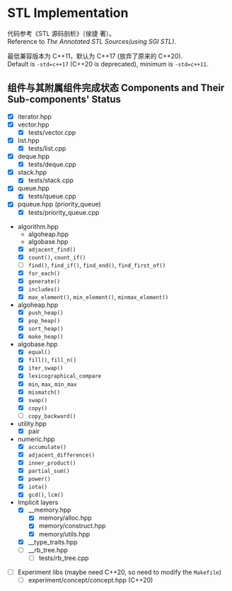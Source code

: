 # STL Implementation
代码参考《STL 源码剖析》（侯捷 著）。  
Reference to *The Annotated STL Sources(using SGI STL)*.   

最低兼容版本为 C++11，默认为 C++17 (放弃了原来的 C++20).  
Default is `-std=c++17` (C++20 is deprecated), minimum is `-std=c++11`.  


## 组件与其附属组件完成状态 Components and Their Sub-components' Status
- [x] iterator.hpp
- [x] vector.hpp
  - [x] tests/vector.cpp
- [x] list.hpp
  - [x] tests/list.cpp
- [x] deque.hpp
  - [x] tests/deque.cpp
- [x] stack.hpp
  - [x] tests/stack.cpp
- [x] queue.hpp
  - [x] tests/queue.cpp
- [x] pqueue.hpp (priority_queue)
  - [x] tests/priority_queue.cpp
- algorithm.hpp
  - algoheap.hpp
  - algobase.hpp
  - [x] `adjacent_find()`
  - [x] `count()`, `count_if()`
  - [ ] `find()`, `find_if()`, `find_end()`, `find_first_of()`
  - [x] `for_each()`
  - [x] `generate()`
  - [x] `includes()`
  - [x] `max_element()`, `min_element()`, `minmax_element()`
- algoheap.hpp
  - [x] `push_heap()`
  - [x] `pop_heap()`
  - [x] `sort_heap()`
  - [x] `make_heap()`
- algobase.hpp
  - [x] `equal()`
  - [x] `fill()`, `fill_n()`
  - [x] `iter_swap()`
  - [x] `lexicographical_compare`
  - [x] `min`, `max`, `min_max`
  - [x] `mismatch()`
  - [x] `swap()`
  - [x] `copy()`
  - [ ] `copy_backward()`
- utility.hpp
  - [x] pair
- numeric.hpp
  - [x] `accumulate()`
  - [x] `adjacent_difference()`
  - [x] `inner_product()`
  - [x] `partial_sum()`
  - [x] `power()`
  - [x] `iota()`
  - [x] `gcd()`, `lcm()`
- Implicit layers
  - [x] __memory.hpp
    - [x] memory/alloc.hpp
    - [x] memory/construct.hpp
    - [x] memory/utils.hpp
  - [x] __type_traits.hpp
  - [ ] __rb_tree.hpp
    - [ ] tests/rb_tree.cpp
- [ ] Experiment libs (maybe need C++20, so need to modify the `Makefile`)
  - [ ] experiment/concept/concept.hpp (C++20)
